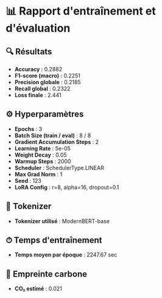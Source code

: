 
# 📊 Rapport d'entraînement et d'évaluation

## 🔍 **Résultats**
- **Accuracy** : 0.2882
- **F1-score (macro)** : 0.2251
- **Precision globale** : 0.2185
- **Recall global** : 0.2322
- **Loss finale** : 2.441

## ⚙️ **Hyperparamètres**
- **Epochs** : 3
- **Batch Size (train / eval)** : 8 / 8
- **Gradient Accumulation Steps** : 2
- **Learning Rate** : 5e-05
- **Weight Decay** : 0.05
- **Warmup Steps** : 2000
- **Scheduler** : SchedulerType.LINEAR
- **Max Grad Norm** : 1
- **Seed** : 123
- **LoRA Config** : r=8, alpha=16, dropout=0.1

## 🧠 **Tokenizer**
- **Tokenizer utilisé** : ModernBERT-base

## ⏱ **Temps d'entraînement**
- **Temps moyen par époque** : 2247.67 sec

## 🌱 **Empreinte carbone**
- **CO₂ estimé** : 0.021


